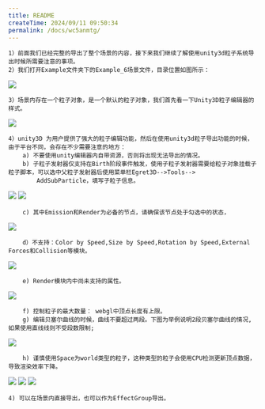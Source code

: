 ```yaml
---
title: README
createTime: 2024/09/11 09:50:34
permalink: /docs/wc5anmtg/
---
```



	1）前面我们已经完整的导出了整个场景的内容，接下来我们继续了解使用unity3d粒子系统导出时候所需要注意的事项。
	2）我们打开Example文件夹下的Example_6场景文件，目录位置如图所示：

![](Img_1.png)

	3）场景内存在一个粒子对象，是一个默认的粒子对象，我们首先看一下Unity3D粒子编辑器的样式。

![](Img_2.png)

	4）unity3D 为用户提供了强大的粒子编辑功能，然后在使用unity3d粒子导出功能的时候，由于平台不同，会存在不少需要注意的地方：
		a) 不要使用unity编辑器内自带资源，否则将出现无法导出的情况。
		b) 子粒子发射器仅支持在Birth阶段事件触发，使用子粒子发射器需要给粒子对象挂载子粒子脚本，可以选中父粒子发射器后使用菜单栏Egret3D-->Tools-->
			AddSubParticle，填写子粒子信息。

![](Img_3.png)
![](Img_4.png)

		c) 其中Emission和Render为必备的节点，请确保该节点处于勾选中的状态，

![](Img_5.png)
		
		d）不支持：Color by Speed,Size by Speed,Rotation by Speed,External Forces和Collision等模块。

![](Img_6.png)

		e) Render模块内中尚未支持的属性。

![](Img_7.png)

		f) 控制粒子的最大数量： webgl中顶点长度有上限。
		g) 编辑贝塞尔曲线的时候，曲线不要超过两段。下图为举例说明2段贝塞尔曲线的情况,如果使用直线线则不受段数限制;

![](Img_8.png)

		h) 谨慎使用Space为world类型的粒子，这种类型的粒子会使用CPU检测更新顶点数据，导致渲染效率下降。

![](Img_10.png)
![](Img_11.png)
![](Img_12.png)

	4) 可以在场景内直接导出，也可以作为EffectGroup导出。